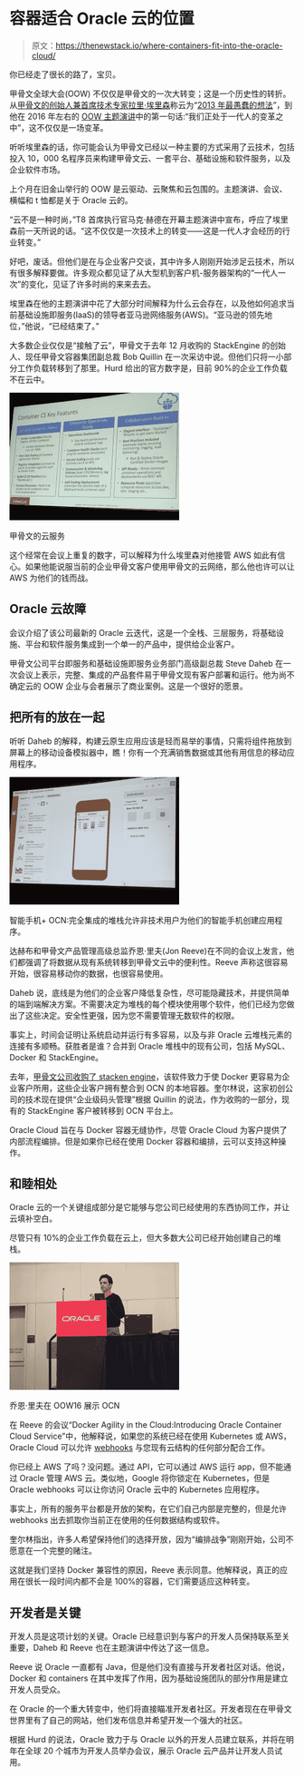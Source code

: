 # 容器适合 Oracle 云的位置

> 原文：<https://thenewstack.io/where-containers-fit-into-the-oracle-cloud/>

你已经走了很长的路了，宝贝。

甲骨文全球大会(OOW) 不仅仅是甲骨文的一次大转变；这是一个历史性的转折。从[甲骨文的创始人兼首席技术专家拉里·埃里森](https://www.oracle.com/corporate/executives/ellison/index.html)称云为“[2013 年最愚蠢的想法](http://www.forbes.com/sites/oracle/2012/10/09/larry-ellison-doesnt-get-the-cloud-the-dumbest-idea-of-2013/#c51fcfb6f693)”，到他在 2016 年左右的 [OOW 主题演讲](https://www.oracle.com/openworld/on-demand/index.html)中的第一句话:“我们正处于一代人的变革之中”，这不仅仅是一场变革。

听听埃里森的话，你可能会认为甲骨文已经以一种主要的方式采用了云技术，包括投入 10，000 名程序员来构建甲骨文云、一套平台、基础设施和软件服务，以及企业软件市场。

上个月在旧金山举行的 OOW 是云驱动、云聚焦和云包围的。主题演讲、会议、横幅和 t 恤都是关于 Oracle 云的。

“云不是一种时尚，”T8 首席执行官马克·赫德在开幕主题演讲中宣布，呼应了埃里森前一天所说的话。“这不仅仅是一次技术上的转变——这是一代人才会经历的行业转变。”

好吧，废话。但他们是在与企业客户交谈，其中许多人刚刚开始涉足云技术，所以有很多解释要做。许多观众都见证了从大型机到客户机-服务器架构的“一代人一次”的变化，见证了许多时尚的来来去去。

埃里森在他的主题演讲中花了大部分时间解释为什么云会存在，以及他如何追求当前基础设施即服务(IaaS)的领导者亚马逊网络服务(AWS)。“亚马逊的领先地位，”他说，“已经结束了。”

大多数企业仅仅是“接触了云”，甲骨文于去年 12 月收购的 StackEngine 的创始人、现任甲骨文容器集团副总裁 Bob Quillin 在一次采访中说。但他们只将一小部分工作负载转移到了那里。Hurd 给出的官方数字是，目前 90%的企业工作负载不在云中。

![Oracle's Cloud Service](img/ba8f94e9a74a8c789cb2c530466abe19.png)

甲骨文的云服务

这个经常在会议上重复的数字，可以解释为什么埃里森对他接管 AWS 如此有信心。如果他能说服当前的企业甲骨文客户使用甲骨文的云网络，那么他也许可以让 AWS 为他们的钱而战。

## Oracle 云故障

会议介绍了该公司最新的 Oracle 云迭代，这是一个全栈、三层服务，将基础设施、平台和软件服务集成到一个单一的产品中，提供给企业客户。

甲骨文公司平台即服务和基础设施即服务业务部门高级副总裁 Steve Daheb 在一次会议上表示，完整、集成的产品套件易于甲骨文现有客户部署和运行。他为尚不确定云的 OOW 企业与会者展示了商业案例。这是一个很好的愿景。

## 把所有的放在一起

听听 Daheb 的解释，构建云原生应用应该是轻而易举的事情，只需将组件拖放到屏幕上的移动设备模拟器中，瞧！你有一个充满销售数据或其他有用信息的移动应用程序。

![SmartPhone + OCN: Fully integrated stack allows non-technical users to create apps for their smart phones](img/501fc8c49feff8a68214a2e8a8467b2a.png)

智能手机+ OCN:完全集成的堆栈允许非技术用户为他们的智能手机创建应用程序。

达赫布和甲骨文产品管理高级总监乔恩·里夫(Jon Reeve)在不同的会议上发言，他们都强调了将数据从现有系统转移到甲骨文云中的便利性。Reeve 声称这很容易开始，很容易移动你的数据，也很容易使用。

Daheb 说，底线是为他们的企业客户降低复杂性，尽可能隐藏技术，并提供简单的端到端解决方案。不需要决定为堆栈的每个模块使用哪个软件，他们已经为您做出了这些决定。安全性更强，因为您不需要管理无数软件的权限。

事实上，时间会证明让系统启动并运行有多容易，以及与非 Oracle 云堆栈元素的连接有多顺畅。获胜者是谁？合并到 Oracle 堆栈中的现有公司，包括 MySQL、Docker 和 StackEngine。

去年，[甲骨文公司收购了 stacken engine](https://thenewstack.io/oracle-settles-docker-ecosystem-stackengine-purchase/)，该软件致力于使 Docker 更容易为企业客户所用，这些企业客户拥有整合到 OCN 的本地容器。奎尔林说，这家初创公司的技术现在提供“企业级码头管理”根据 Quillin 的说法，作为收购的一部分，现有的 StackEngine 客户被转移到 OCN 平台上。

Oracle Cloud 旨在与 Docker 容器无缝协作，尽管 Oracle Cloud 为客户提供了内部流程编排。但是如果你已经在使用 Docker 容器和编排，云可以支持这种操作。

## 和睦相处

Oracle 云的一个关键组成部分是它能够与您公司已经使用的东西协同工作，并让云填补空白。

尽管只有 10%的企业工作负载在云上，但大多数大公司已经开始创建自己的堆栈。

![Jon Reeve presenting the OCN at OOW16](img/782981dc681e682d83293b9cb561f549.png)

乔恩·里夫在 OOW16 展示 OCN

在 Reeve 的会议“Docker Agility in the Cloud:Introducing Oracle Container Cloud Service”中，他解释说，如果您的系统已经在使用 Kubernetes 或 AWS，Oracle Cloud 可以允许 [webhooks](http://www.webhooks.org/) 与您现有云结构的任何部分配合工作。

你已经上 AWS 了吗？没问题。通过 API，它可以通过 AWS 运行 app，但不能通过 Oracle 管理 AWS 云。类似地，Google 将你锁定在 Kubernetes，但是 Oracle webhooks 可以让你访问 Oracle 云中的 Kubernetes 应用程序。

事实上，所有的服务平台都是开放的架构，在它们自己内部是完整的，但是允许 webhooks 出去抓取你当前正在使用的任何数据结构或软件。

奎尔林指出，许多人希望保持他们的选择开放，因为“编排战争”刚刚开始，公司不愿意在一个完整的赌注。

这就是我们坚持 Docker 兼容性的原因，Reeve 表示同意。他解释说，真正的应用在很长一段时间内都不会是 100%的容器，它们需要适应这种转变。

## 开发者是关键

开发人员是这项计划的关键。Oracle 已经意识到与客户的开发人员保持联系至关重要，Daheb 和 Reeve 也在主题演讲中传达了这一信息。

Reeve 说 Oracle 一直都有 Java，但是他们没有直接与开发者社区对话。他说，Docker 和 containers 在其中发挥了作用，因为基础设施团队的部分作用是建立开发人员受众。

在 Oracle 的一个重大转变中，他们将直接瞄准开发者社区。开发者现在在甲骨文世界里有了自己的网站，他们发布信息并希望开发一个强大的社区。

根据 Hurd 的说法，Oracle 致力于与 Oracle 以外的开发人员建立联系，并将在明年在全球 20 个城市为开发人员举办会议，展示 Oracle 云产品并让开发人员试用。

<svg xmlns:xlink="http://www.w3.org/1999/xlink" viewBox="0 0 68 31" version="1.1"><title>Group</title> <desc>Created with Sketch.</desc></svg>